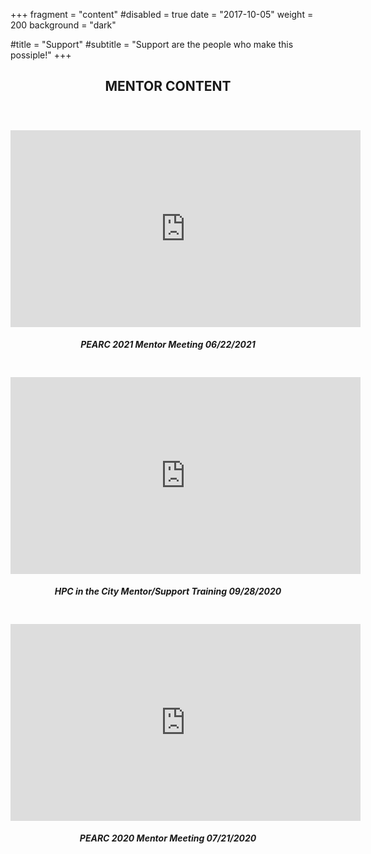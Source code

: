 +++
fragment = "content"
#disabled = true
date = "2017-10-05"
weight = 200
background = "dark"

#title = "Support"
#subtitle = "Support are the people who make this  possiple!"
+++
<center><h2 style="padding-bottom: 20px;">MENTOR CONTENT</h2></center>

<div class=row>
		<div class="col-sm-12" style="padding-top: 20px; text-align: center; display: block;">
		<center><iframe width="560" height="315" src="https://www.youtube.com/embed/ROAXB6DCkyQ" frameborder="0" allow="accelerometer; autoplay; encrypted-media; gyroscope; picture-in-picture" allowfullscreen></iframe></center>
		<center><h5>PEARC 2021 Mentor Meeting 06/22/2021</h5></center>
</div>

<div class=row>
		<div class="col-sm-6" style="padding-top: 20px; text-align: center; display: block;">
		<center><iframe width="560" height="315" src="https://www.youtube.com/embed/gtgzil_G5bA" frameborder="0" allow="accelerometer; autoplayl encrypted-media; gyroscope; picture-in-picture" allowfullscreen></iframe></center>
		<center><h5>HPC in the City Mentor/Support Training 09/28/2020</h5></center>
		</div>
		<div class='col-sm-6' style="padding-top: 20px; text-align: center; display: block;">
		<center><iframe width="560" height="315" src="https://www.youtube.com/embed/ROAXB6DCkyQ" frameborder="0" allow="accelerometer; autoplay; encrypted-media; gyroscope; picture-in-picture" allowfullscreen></iframe></center>
		<center><h5>PEARC 2020 Mentor Meeting 07/21/2020</h5></center>
</div>